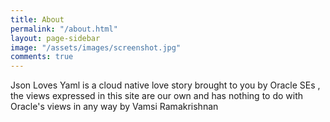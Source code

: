 ```yaml
---
title: About
permalink: "/about.html"
layout: page-sidebar
image: "/assets/images/screenshot.jpg"
comments: true
---
```


Json Loves Yaml is a cloud native love story brought to you by Oracle SEs , the views expressed in this site are our own and has nothing to do with Oracle's views in any way <i class="fa fa-heart text-danger"></i> by Vamsi Ramakrishnan